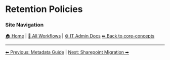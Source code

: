 # Retention Policies

### Site Navigation
[🏠 Home](../../README.md) | [📂 All Workflows](../../users/users.md) | [⚙ IT Admin Docs](../../it-admins/README.md)
[⬅ Back to core-concepts](../README.md)

<!-- description: Documentation about Retention Policies for Your Organization. -->

---

[⬅ Previous: Metadata Guide](metadata-guide.md) | [Next: Sharepoint Migration ➡](sharepoint-migration.md)